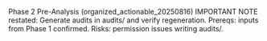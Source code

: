 Phase 2 Pre-Analysis (organized_actionable_20250816)
IMPORTANT NOTE restated: Generate audits in audits/ and verify regeneration.
Prereqs: inputs from Phase 1 confirmed.
Risks: permission issues writing audits/.
